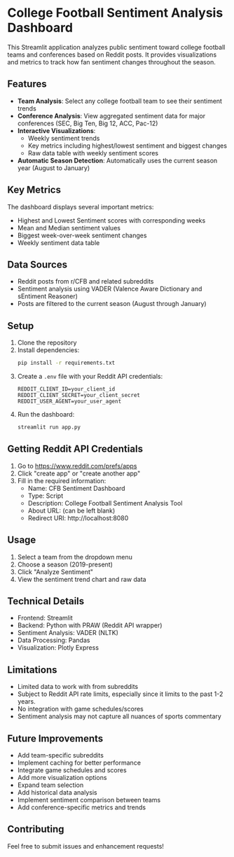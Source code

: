 # College Football Sentiment Analysis Dashboard

This Streamlit application analyzes public sentiment toward college football teams and conferences based on Reddit posts. It provides visualizations and metrics to track how fan sentiment changes throughout the season.

## Features

- **Team Analysis**: Select any college football team to see their sentiment trends
- **Conference Analysis**: View aggregated sentiment data for major conferences (SEC, Big Ten, Big 12, ACC, Pac-12)
- **Interactive Visualizations**: 
  - Weekly sentiment trends
  - Key metrics including highest/lowest sentiment and biggest changes
  - Raw data table with weekly sentiment scores
- **Automatic Season Detection**: Automatically uses the current season year (August to January)

## Key Metrics

The dashboard displays several important metrics:
- Highest and Lowest Sentiment scores with corresponding weeks
- Mean and Median sentiment values
- Biggest week-over-week sentiment changes
- Weekly sentiment data table

## Data Sources

- Reddit posts from r/CFB and related subreddits
- Sentiment analysis using VADER (Valence Aware Dictionary and sEntiment Reasoner)
- Posts are filtered to the current season (August through January)

## Setup

1. Clone the repository
2. Install dependencies:
   ```bash
   pip install -r requirements.txt
   ```
3. Create a `.env` file with your Reddit API credentials:
   ```
   REDDIT_CLIENT_ID=your_client_id
   REDDIT_CLIENT_SECRET=your_client_secret
   REDDIT_USER_AGENT=your_user_agent
   ```
4. Run the dashboard:
   ```bash
   streamlit run app.py
   ```

## Getting Reddit API Credentials

1. Go to https://www.reddit.com/prefs/apps
2. Click "create app" or "create another app"
3. Fill in the required information:
   - Name: CFB Sentiment Dashboard
   - Type: Script
   - Description: College Football Sentiment Analysis Tool
   - About URL: (can be left blank)
   - Redirect URI: http://localhost:8080

## Usage

1. Select a team from the dropdown menu
2. Choose a season (2019-present)
3. Click "Analyze Sentiment"
4. View the sentiment trend chart and raw data

## Technical Details

- Frontend: Streamlit
- Backend: Python with PRAW (Reddit API wrapper)
- Sentiment Analysis: VADER (NLTK)
- Data Processing: Pandas
- Visualization: Plotly Express

## Limitations

- Limited data to work with from subreddits
- Subject to Reddit API rate limits, especially since it limits to the past 1-2 years.
- No integration with game schedules/scores
- Sentiment analysis may not capture all nuances of sports commentary

## Future Improvements

- Add team-specific subreddits
- Implement caching for better performance
- Integrate game schedules and scores
- Add more visualization options
- Expand team selection
- Add historical data analysis
- Implement sentiment comparison between teams
- Add conference-specific metrics and trends

## Contributing

Feel free to submit issues and enhancement requests!
